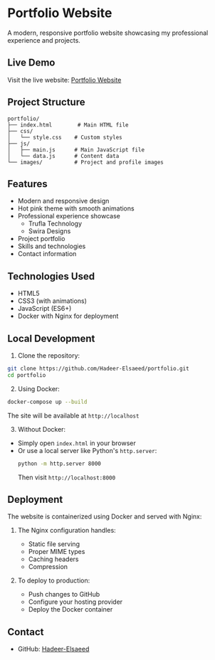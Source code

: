 # Portfolio Website

A modern, responsive portfolio website showcasing my professional experience and projects.

## Live Demo

Visit the live website: [Portfolio Website](https://hadeer-elsaeed.github.io/portofolio)

## Project Structure

```
portfolio/
├── index.html        # Main HTML file
├── css/
│   └── style.css    # Custom styles
├── js/
│   ├── main.js      # Main JavaScript file
│   └── data.js      # Content data
└── images/          # Project and profile images
```

## Features

- Modern and responsive design
- Hot pink theme with smooth animations
- Professional experience showcase
  - Trufla Technology
  - Swira Designs
- Project portfolio
- Skills and technologies
- Contact information

## Technologies Used

- HTML5
- CSS3 (with animations)
- JavaScript (ES6+)
- Docker with Nginx for deployment

## Local Development

1. Clone the repository:
```bash
git clone https://github.com/Hadeer-Elsaeed/portfolio.git
cd portfolio
```

2. Using Docker:
```bash
docker-compose up --build
```
The site will be available at `http://localhost`

3. Without Docker:
- Simply open `index.html` in your browser
- Or use a local server like Python's `http.server`:
  ```bash
  python -m http.server 8000
  ```
  Then visit `http://localhost:8000`

## Deployment

The website is containerized using Docker and served with Nginx:

1. The Nginx configuration handles:
   - Static file serving
   - Proper MIME types
   - Caching headers
   - Compression

2. To deploy to production:
   - Push changes to GitHub
   - Configure your hosting provider
   - Deploy the Docker container

## Contact

- GitHub: [Hadeer-Elsaeed](https://github.com/Hadeer-Elsaeed) 